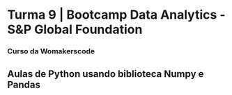 # Turma 9 | Bootcamp Data Analytics - S&P Global Foundation

### Curso da Womakerscode 

##  Aulas de Python usando biblioteca Numpy e Pandas
